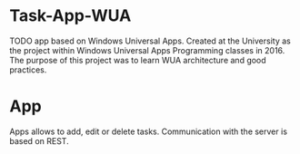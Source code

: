 # Task-App-WUA
TODO app based on Windows Universal Apps. Created at the University as the project within Windows Universal Apps Programming classes in 2016. The purpose of this project was to learn WUA architecture and good practices.

# App
Apps allows to add, edit or delete tasks. Communication with the server is based on REST.
